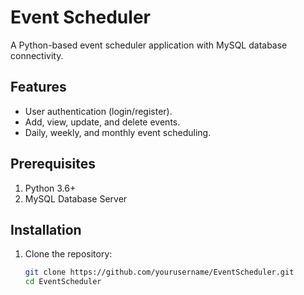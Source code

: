 # Event Scheduler

A Python-based event scheduler application with MySQL database connectivity.

## Features
- User authentication (login/register).
- Add, view, update, and delete events.
- Daily, weekly, and monthly event scheduling.

## Prerequisites
1. Python 3.6+
2. MySQL Database Server

## Installation
1. Clone the repository:
   ```bash
   git clone https://github.com/yourusername/EventScheduler.git
   cd EventScheduler